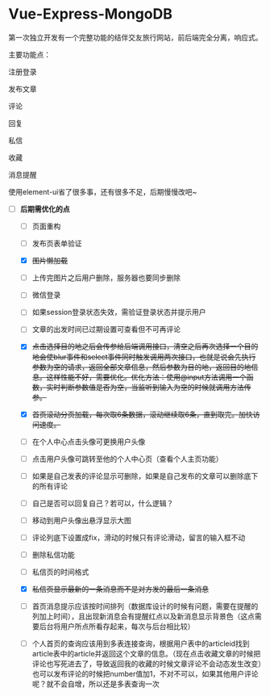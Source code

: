 # Vue-Express-MongoDB
第一次独立开发有一个完整功能的结伴交友旅行网站，前后端完全分离，响应式。

主要功能点：

注册登录

发布文章

评论

回复

私信

收藏

消息提醒

使用element-ui省了很多事，还有很多不足，后期慢慢改吧~

- [ ] **后期需优化的点**
    
    - [ ] 页面重构
    
    - [ ] 发布页表单验证
    
    - [x] <del>图片懒加载</del>
    
    - [ ] 上传完图片之后用户删除，服务器也要同步删除
    
    - [ ] 微信登录
    
    - [ ] 如果session登录状态失效，需验证登录状态并提示用户
    
    - [ ] 文章的出发时间已过期设置可查看但不可再评论
    
    - [x] <del>点击选择目的地之后会传参给后端调用接口，清空之后再次选择一个目的地会使blur事件和select事件同时触发调用两次接口，也就是说会先执行参数为空的请求，返回全部文章信息，然后参数为目的地，返回目的地信息。这样性能不好，需要优化。优化方法：使用@input方法调用一个函数，实时判断参数值是否为空，当监听到输入为空的时候就调用方法传参。</del>
    
    - [x] <del>首页滚动分页加载，每次取6条数据，滚动继续取6条，直到取完。加快访问速度。</del>
    
    - [ ] 在个人中心点击头像可更换用户头像
    
    - [ ] 点击用户头像可跳转至他的个人中心页（查看个人主页功能）
    
    - [ ] 如果是自己发表的评论显示可删除，如果是自己发布的文章可以删除底下的所有评论
    
    - [ ] 自己是否可以回复自己？若可以，什么逻辑？
    
    - [ ] 移动到用户头像出悬浮显示大图
    
    - [ ] 评论列底下设置成fix，滑动的时候只有评论滑动，留言的输入框不动
    
    - [ ] 删除私信功能
    
    - [ ] 私信页的时间格式
    
    - [x] <del>私信页显示最新的一条消息而不是对方发的最后一条消息</del>
    
    - [ ] 首页消息提示应该按时间排列（数据库设计的时候有问题，需要在提醒的列加上时间），且出现新消息会有提醒红点以及新消息显示背景色（这点需要后台将用户所点所看存起来，每次与后台相比较）
    
    - [ ] 个人首页的查询应该用到多表连接查询，根据用户表中的articleid找到article表中的article并返回这个文章的信息。（现在点击收藏文章的时候把评论也写死进去了，导致返回我的收藏的时候文章评论不会动态发生改变）也可以发布评论的时候把number值加1，不对不可以，如果其他用户评论呢？就不会自增，所以还是多表查询一次
